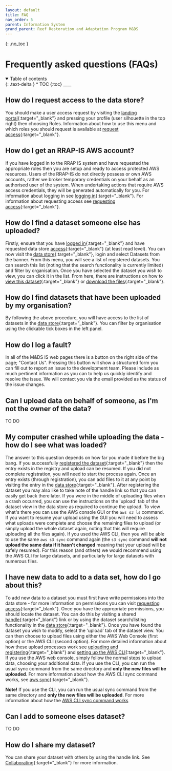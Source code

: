 ```yaml
---
layout: default
title: FAQ
nav_order: 5
parent: Information System
grand_parent: Reef Restoration and Adaptation Program M&DS
---
```


{: .no_toc }

# Frequently asked questions (FAQs)

<details  open markdown="block">
  <summary>
    Table of contents
  </summary>
{: .text-delta }
* TOC
{:toc}
____
</details>

## How do I request access to the data store?

You should make a user access request by visiting the [landing portal](https://rrap-is.com){:target="\_blank"} and pressing your profile (user silhouette in the top right) then choosing Roles. Information about how to use this menu and which roles you should request is available at [request access](./getting-started-is/requesting-access-is.html){:target="\_blank"}.

## How do I get an RRAP-IS AWS account?

If you have logged in to the RRAP IS system and have requested the appropriate roles then you are setup and ready to access protected AWS resources. Users of the RRAP-IS do not directly possess or own AWS accounts, rather we broker temporary credentials on your behalf as an authorised user of the system. When undertaking actions that require AWS access credentials, they will be generated automatically for you. For information about logging in see [logging in](./getting-started-is/logging-in.html){:target="\_blank"}. For information about requesting access see [requesting access](./getting-started-is/requesting-access-is.html){:target="\_blank"}.

## How do I find a dataset someone else has uploaded?

Firstly, ensure that you have [logged in](./getting-started-is/logging-in.html){:target="\_blank"} and have requested data store [access](./getting-started-is/requesting-access-is.html){:target="\_blank"} (at least read level). You can now visit the [data store](https://data.rrap-is.com){:target="\_blank"}, login and select Datasets from the banner. From this menu, you will see a list of registered datasets. You can search this list (noting that the search functionality is currently limited) and filter by organisation. Once you have selected the dataset you wish to view, you can click it in the list. From here, there are instructions on how to [view this dataset](./data-store/viewing-a-dataset.html){:target="\_blank"} or [download the files](./data-store/downloading-datasets.md){:target="\_blank"}.

## How do I find datasets that have been uploaded by my organisation?

By following the above procedure, you will have access to the list of datasets in the [data store](https://data.rrap-is.com){:target="\_blank"}. You can filter by organisation using the clickable tick boxes in the left panel.

## How do I log a fault?

In all of the M&DS IS web pages there is a button on the right side of the page; "Contact Us". Pressing this button will show a structured form you can fill out to report an issue to the development team. Please include as much pertinent information as you can to help us quickly identify and resolve the issue. We will contact you via the email provided as the status of the issue changes.

## Can I upload data on behalf of someone, as I'm not the owner of the data?

TO DO

## My computer crashed while uploading the data - how do I see what was loaded?

The answer to this question depends on how far you made it before the big bang. If you successfully [registered the dataset](./data-store/registering-and-uploading-a-dataset.md){:target="\_blank"} then the entry exists in the registry and upload can be resumed. If you did not complete registration, you will need to start the process again. Once an entry exists (through registration), you can add files to it at any point by visiting the entry in the [data store](https://data.rrap-is.com){:target="\_blank"}. After registering the dataset you may also like to take note of the handle link so that you can easily get back there later. If you were in the middle of uploading files when a crash occurred, you can use the instructions on the 'upload' tab of the dataset view in the data store as required to continue the upload. To view what's there you can use the AWS console GUI or the `aws s3 ls` command. If you want to resume your upload using the GUI you will need to assess what uploads were complete and choose the remaining files to upload (or simply upload the whole dataset again, noting that this will require uploading all the files again). If you used the AWS CLI, then you will be able to use the same `aws s3 sync` command again (the `s3 sync` command **will not upload the same data if it hasn't changed** meaning that your upload will be safely resumed). For this reason (and others) we would recommend using the AWS CLI for large datasets, and particularly for large datasets with numerous files.

## I have new data to add to a data set, how do I go about this?

To add new data to a dataset you must first have write permissions into the data store - for more information on permissions you can visit [requesting access](./getting-started-is/requesting-access-is.html){:target="\_blank"}. Once you have the appropriate permissions, you should locate the dataset. You can do this by visiting a shared [handle](./digital-object-identifiers.html){:target="\_blank"} link or by using the dataset search/listing functionality in the [data store](https://data.rrap-is.com){:target="\_blank"}. Once you have found the dataset you wish to modify, select the 'upload' tab of the dataset view. You can then choose to upload files using either the AWS Web Console (first option) or the AWS CLI (second option). For more detailed information about how these upload processes work see [uploading and registering](./data-store/registering-and-uploading-a-dataset.html){:target="\_blank"} and [setting up the AWS CLI](./data-store/setting-up-the-aws-cli.html){:target="\_blank"}. If you use the AWS web console, simply follow the normal steps to upload data, choosing your additional data. If you use the CLI, you can run the usual sync command from the same directory and **only the new files will be uploaded**. For more information about how the AWS CLI sync command works, see [aws sync](https://awscli.amazonaws.com/v2/documentation/api/latest/reference/s3/sync.html){:target="\_blank"}.


<div class="info"><strong>Note!</strong> If you use the CLI, you can run the usual sync command from the same directory and <strong>only the new files will be uploaded</strong>. For more information about how the <a href='https://docs.aws.amazon.com/cli/latest/reference/s3/sync.html'>AWS CLI sync command works</a></div>


## Can I add to someone elses dataset?

TO DO


## How do I share my dataset?
You can share your dataset with others by using the handle link. See [Collaborating](./data-store/viewing-a-dataset.md.md){:target="\_blank"} for more information.

